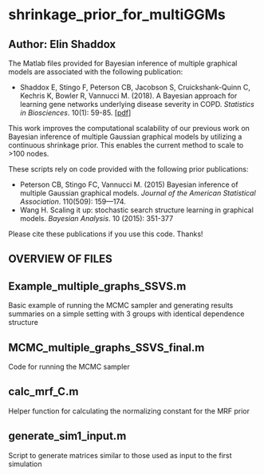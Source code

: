 # shrinkage_prior_for_multiGGMs
## Author: Elin Shaddox

The Matlab files provided for Bayesian inference of multiple graphical models are associated with the following publication:
- Shaddox E, Stingo F, Peterson CB, Jacobson S, Cruickshank-Quinn C, Kechris K, Bowler R, Vannucci M. (2018). A Bayesian approach for learning gene networks underlying disease severity in COPD. *Statistics in Biosciences*. 10(1): 59-85. [[pdf](https://odin.mdacc.tmc.edu/~cbpeterson/Shaddox_SIB_2018.pdf)]

This work improves the computational scalability of our previous work on Bayesian inference of multiple Gaussian graphical models by utilizing a continuous shrinkage prior. This enables the current method to scale to \>100 nodes.

These scripts rely on code provided with the following prior publications:
- Peterson CB, Stingo FC, Vannucci M. (2015) Bayesian inference of multiple Gaussian graphical models. *Journal of the American Statistical Association*. 110(509): 159—174.
- Wang H. Scaling it up: stochastic search structure learning in graphical models. *Bayesian Analysis*. 10 (2015): 351-377

Please cite these publications if you use this code. Thanks!

## OVERVIEW OF FILES 

## Example_multiple_graphs_SSVS.m
Basic example of running the MCMC sampler and generating results summaries on a simple setting with 3 groups with identical dependence structure

## MCMC_multiple_graphs_SSVS_final.m
Code for running the MCMC sampler

## calc_mrf_C.m
Helper function for calculating the normalizing constant for the MRF prior

## generate_sim1_input.m
Script to generate matrices similar to those used as input to the first simulation
